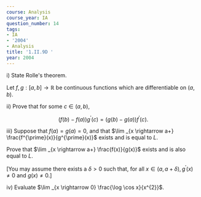 ```yaml
---
course: Analysis
course_year: IA
question_number: 14
tags:
- IA
- '2004'
- Analysis
title: '1.II.9D '
year: 2004
---
```



i) State Rolle's theorem.

Let $f, g:[a, b] \rightarrow \mathbb{R}$ be continuous functions which are differentiable on $(a, b)$.

ii) Prove that for some $c \in(a, b)$,

$$(f(b)-f(a)) g^{\prime}(c)=(g(b)-g(a)) f^{\prime}(c) .$$

iii) Suppose that $f(a)=g(a)=0$, and that $\lim _{x \rightarrow a+} \frac{f^{\prime}(x)}{g^{\prime}(x)}$ exists and is equal to $L$.

Prove that $\lim _{x \rightarrow a+} \frac{f(x)}{g(x)}$ exists and is also equal to $L$.

[You may assume there exists a $\delta>0$ such that, for all $x \in(a, a+\delta), g^{\prime}(x) \neq 0$ and $g(x) \neq 0 .]$

iv) Evaluate $\lim _{x \rightarrow 0} \frac{\log \cos x}{x^{2}}$.
